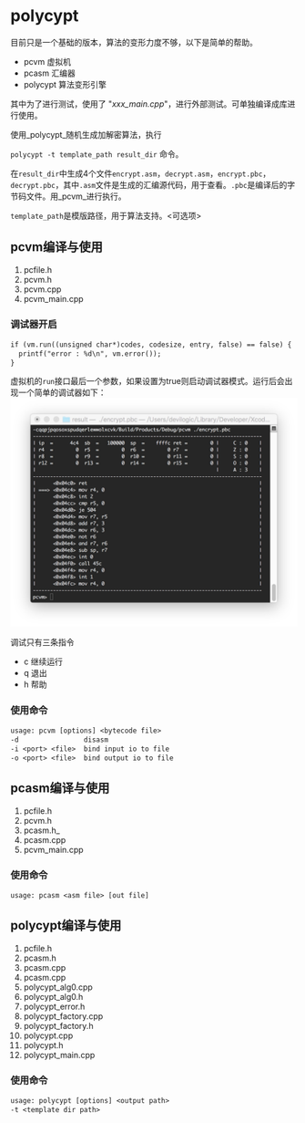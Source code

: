 # polycypt

目前只是一个基础的版本，算法的变形力度不够，以下是简单的帮助。

* pcvm 虚拟机
* pcasm 汇编器
* polycypt 算法变形引擎

其中为了进行测试，使用了 "_xxx\_main.cpp_"，进行外部测试。可单独编译成库进行使用。

使用_polycypt_随机生成加解密算法，执行

`polycypt -t template_path result_dir` 命令。

在`result_dir`中生成4个文件`encrypt.asm`，`decrypt.asm`，`encrypt.pbc`，`decrypt.pbc`，其中`.asm`文件是生成的汇编源代码，用于查看。`.pbc`是编译后的字节码文件。用_pcvm_进行执行。

`template_path`是模版路径，用于算法支持。<可选项>

## pcvm编译与使用
1. pcfile.h
2. pcvm.h
3. pcvm.cpp
4. pcvm_main.cpp

### 调试器开启
```
if (vm.run((unsigned char*)codes, codesize, entry, false) == false) {
  printf("error : %d\n", vm.error());
}
```
虚拟机的`run`接口最后一个参数，如果设置为true则启动调试器模式。运行后会出现一个简单的调试器如下：
![debugger](./debug.jpg)

调试只有三条指令

* c 继续运行
* q 退出
* h 帮助

### 使用命令
```
usage: pcvm [options] <bytecode file>
-d                disasm
-i <port> <file>  bind input io to file
-o <port> <file>  bind output io to file
```

## pcasm编译与使用
1. pcfile.h
2. pcvm.h
3. pcasm.h_
4. pcasm.cpp
5. pcvm_main.cpp

### 使用命令
```
usage: pcasm <asm file> [out file]
```

## polycypt编译与使用
1. pcfile.h
2. pcasm.h
3. pcasm.cpp
4. pcasm.cpp
5. polycypt_alg0.cpp
6. polycypt_alg0.h
7. polycypt_error.h
8. polycypt_factory.cpp
9. polycypt_factory.h
10. polycypt.cpp
11. polycypt.h
12. polycypt_main.cpp

### 使用命令
```
usage: polycypt [options] <output path>
-t <template dir path>
```
